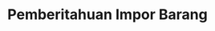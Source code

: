 ---
id: 103
title: Pemberitahuan Impor Barang
linkurl: https://kutt.it/Y7fYaf
fitur: lainlain
category: lainlain
createdTime : 12/01/2020
modifiedTime : 12/01/2020
topik: DJBC
color: ffd33d
img: bc.jpeg
---